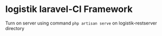 # logistik laravel-CI Framework

Turn on server using command `php artisan serve` on logistik-restserver directory

